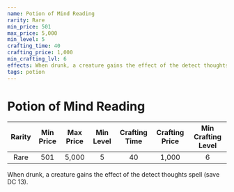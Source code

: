 ```yaml
---
name: Potion of Mind Reading
rarity: Rare
min_price: 501
max_price: 5,000
min_level: 5
crafting_time: 40
crafting_price: 1,000
min_crafting_lvl: 6
effects: When drunk, a creature gains the effect of the detect thoughts spell (save DC 13).
tags: potion
---
```

# Potion of Mind Reading


| **Rarity** | **Min Price** | **Max Price** | **Min Level** | **Crafting Time** | **Crafting Price** | **Min Crafting Level** |
|:---:|:---:|:---:|:---:|:---:|:---:|:---:|
| Rare | 501 | 5,000 | 5 | 40 | 1,000 | 6 |

When drunk, a creature gains the effect of the detect thoughts spell (save DC 13).